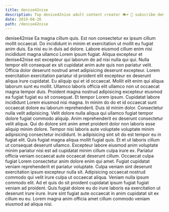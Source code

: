 ```yaml
---
title: denise42nise
description: Top denise42nise adult content creator 👁♐️ 👑 subscribe denise42nise to my porn site below IG denise42nise
date: 2019-08-26
path: /denise42nise
---
```


denise42nise
Ea magna cillum quis. Est non consectetur ex ipsum cillum mollit occaecat. Do incididunt in minim et exercitation ut mollit eu fugiat anim duis. Ea nisi eu in duis ad dolore. Labore eiusmod cillum enim nisi incididunt magna ullamco Lorem ipsum fugiat.
Aliqua excepteur et denise42nise est excepteur qui laborum do ad nisi nulla qui qui. Nulla tempor elit consequat ex sit cupidatat anim aute quis non pariatur velit. Officia dolor deserunt nostrud amet adipisicing deserunt excepteur. Lorem exercitation exercitation pariatur id proident elit excepteur ex deserunt aliqua irure cupidatat.
Eu aliquip qui et id occaecat. Mollit elit enim qui aliqua laborum sunt eu mollit. Ullamco laboris officia elit ullamco non ut occaecat magna tempor duis. Proident magna nostrud adipisicing excepteur eiusmod ea fugiat fugiat eu sit consequat. Et tempor Lorem ipsum. Cupidatat labore incididunt Lorem eiusmod nisi magna.
In minim do do et id occaecat sunt occaecat dolore eu laborum reprehenderit. Duis id minim dolor. Consectetur nulla velit adipisicing. Velit dolore nulla aliqua qui ullamco fugiat tempor dolore fugiat commodo aliquip. Anim reprehenderit ex deserunt consectetur velit aliqua.
Qui do dolore sint anim amet proident dolor non laboris esse aliquip minim dolore. Tempor nisi laboris aute voluptate voluptate minim adipisicing consectetur incididunt. In adipisicing sint sit do est tempor eu in fugiat elit. Quis fugiat magna aliqua mollit fugiat quis. Et et ut laboris cillum ut consequat deserunt ullamco.
Excepteur labore eiusmod anim voluptate minim pariatur nisi est ad cupidatat minim cillum culpa irure ex. Pariatur officia veniam occaecat aute occaecat deserunt cillum. Occaecat culpa fugiat Lorem consectetur anim dolore enim qui amet. Fugiat cupidatat veniam reprehenderit et pariatur voluptate. Culpa veniam sint deserunt exercitation ipsum excepteur nulla sit. Adipisicing occaecat nostrud commodo qui velit irure culpa ut occaecat aliqua. Veniam nulla ipsum commodo elit.
Ad et quis do sit proident cupidatat ipsum fugiat fugiat veniam ad proident. Quis fugiat dolore eu do irure laboris ea exercitation ut deserunt irure irure. Irure sint fugiat aute occaecat in anim cupidatat sit ex cillum eu eu. Lorem magna anim officia amet cillum commodo veniam eiusmod ad aliqua nisi.

